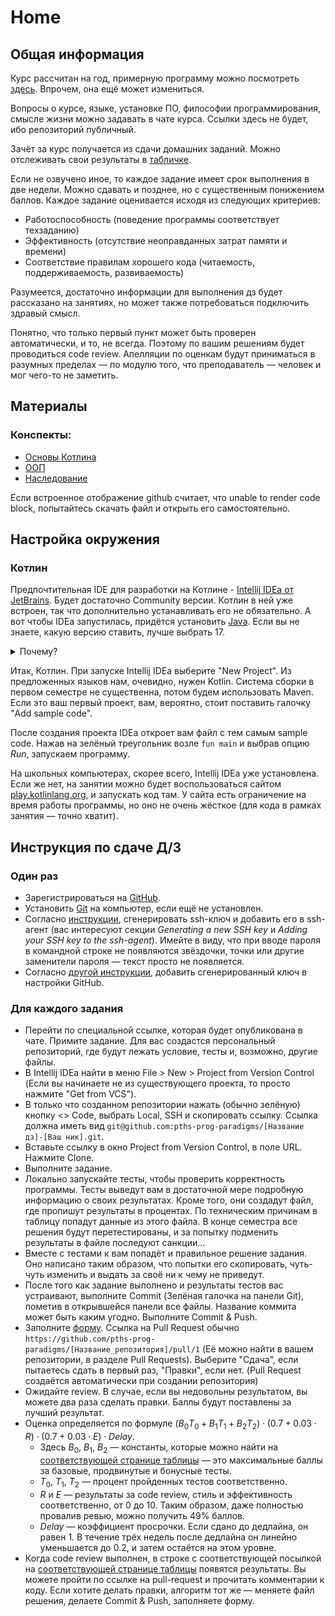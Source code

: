# Home

## Общая информация

Курс рассчитан на год, примерную программу можно
посмотреть [здесь](https://drive.google.com/file/d/1RW6BUFq8tzc5vosG1ZZugVY8tuiPYjr4/view).
Впрочем, она ещё может измениться.

Вопросы о курсе, языке, установке ПО, философии программирования, смысле жизни можно задавать в чате курса.
Ссылки здесь не будет, ибо репозиторий публичный.

Зачёт за курс получается из сдачи домашних заданий.
Можно отслеживать свои результаты в [табличке](https://docs.google.com/spreadsheets/d/1Dqe20GG_ZAacwEb82jjDxvX3i0xg40HO1l2QrvHeMys/edit?resourcekey#gid=0).

Если не озвучено иное, то каждое задание имеет срок выполнения в две недели.
Можно сдавать и позднее, но с существенным понижением баллов.
Каждое задание оценивается исходя из следующих критериев:

- Работоспособность (поведение программы соответствует техзаданию)
- Эффективность (отсутствие неоправданных затрат памяти и времени)
- Соответствие правилам хорошего кода (читаемость, поддерживаемость, развиваемость)

Разумеется, достаточно информации для выполнения дз будет рассказано на занятиях,
но может также потребоваться подключить здравый смысл.

Понятно, что только первый пункт может быть проверен автоматически, и то, не всегда.
Поэтому по вашим решениям будет проводиться code review.
Апелляции по оценкам будут приниматься в разумных пределах — по модулю того, что преподаватель — человек и мог
чего-то не заметить.

## Материалы
### Конспекты:
 - [Основы Котлина](https://github.com/LDemetrios/ProgLectures/blob/main/01-kotlin-basics.pdf)
 - [ООП](https://github.com/LDemetrios/ProgLectures/blob/main/02-kotlin-oop.pdf)
 - [Наследование](https://github.com/LDemetrios/ProgLectures/blob/main/03-inheritance.pdf)
 
 Если встроенное отображение github считает, что unable to render code block, попытайтесь скачать файл и открыть его самостоятельно.
 

## Настройка окружения

### Котлин

Предпочтительная IDE для разработки на Котлине - [Intellij IDEa от JetBrains](https://www.jetbrains.com/idea/download/).
Будет достаточно Community версии.
Котлин в ней уже встроен, так что дополнительно устанавливать его не обязательно.
А вот чтобы IDEa запустилась, придётся установить [Java](https://www.oracle.com/cis/java/technologies/downloads/).
Если вы не знаете, какую версию ставить, лучше выбрать 17.

<details>
<summary>Почему?</summary>
На момент написания последней версией JDK является 21-я, однако она всё ещё находится в состоянии "кандидат в релиз".
В ней есть несколько интересных фич, которые я постараюсь упомянуть на занятиях, но ничего, что бы сильно повлияло на работу.
В версиях 18-20 и вовсе вещи, интересные только программисту, профессионально и глубоко занимающемуся Java, а мы вообще-то на другом языке писать будем...
Так что лучшим решением будет взять последнюю Long-Term Support версию, то есть, JDK-17.
</details>

Итак, Котлин. При запуске Intellij IDEa выберите "New Project".
Из предложенных языков нам, очевидно, нужен Kotlin.
Система сборки в первом семестре не существенна, потом будем использовать Maven.
Если это ваш первый проект, вам, вероятно, стоит поставить галочку "Add sample code".

После создания проекта IDEa откроет вам файл с тем самым sample code.
Нажав на зелёный треугольник возле `fun main` и выбрав опцию _Run_, запускаем программу.

На школьных компьютерах, скорее всего, Intellij IDEa уже установлена.
Если же нет, на занятии можно будет воспользоваться сайтом [play.kotlinlang.org](https://play.kotlinlang.org), и запускать код там.
У сайта есть ограничение на время работы программы, но оно не очень жёсткое (для кода в рамках занятия — точно хватит).

## Инструкция по сдаче Д/З

### Один раз
- Зарегистрироваться на [GitHub](https://github.com).
- Установить [Git](https://git-scm.com/download/win) на компьютер, если ещё не установлен.
- Согласно [инструкции](https://docs.github.com/en/authentication/connecting-to-github-with-ssh/generating-a-new-ssh-key-and-adding-it-to-the-ssh-agent?platform=windows),
сгенерировать ssh-ключ и добавить его в ssh-агент (вас интересуют секции _Generating a new SSH key_ и _Adding your SSH key to the ssh-agent_).
Имейте в виду, что при вводе пароля в командной строке не появляются звёздочки, точки или другие заменители пароля — текст просто не появляется.
- Согласно [другой инструкции](https://docs.github.com/en/authentication/connecting-to-github-with-ssh/adding-a-new-ssh-key-to-your-github-account),
добавить сгенерированный ключ в настройки GitHub.

### Для каждого задания
- Перейти по специальной ссылке, которая будет опубликована в чате. Примите задание. 
Для вас создастся персональный репозиторий, где будут лежать условие, тесты и, возможно, другие файлы.
- В Intellij IDEa найти в меню File > New > Project from Version Control (Если вы начинаете не из существующего проекта, то просто нажмите "Get from VCS").
- В только что созданном репозитории нажать (обычно зелёную) кнопку <> Code, выбрать Local, SSH и скопировать ссылку. 
Ссылка должна иметь вид `git@github.com:pths-prog-paradigms/[Название дз]-[Ваш ник].git`.
- Вставьте ссылку в окно Project from Version Control, в поле URL. Нажмите Clone.
- Выполните задание.
- Локально запускайте тесты, чтобы проверить корректность программы.
Тесты выведут вам в достаточной мере подробную информацию о своих результатах.
Кроме того, они создадут файл, где пропишут результаты в процентах.
По техническим причинам в таблицу попадут данные из этого файла.
В конце семестра все решения будут перетестированы, и за попытку подменить результаты в файле последуют санкции...
- Вместе с тестами к вам попадёт и правильное решение задания. 
Оно написано таким образом, что попытки его скопировать, чуть-чуть изменить и выдать за своё ни к чему не приведут.
- После того как задание выполнено и результаты тестов вас устраивают, выполните Commit (Зелёная галочка на панели Git), 
пометив в открывшейся панели все файлы. Название коммита может быть каким угодно. Выполните Commit & Push.
- Заполните [форму](https://docs.google.com/forms/d/e/1FAIpQLSfV0NAmTDSmFxGjzxQbxpowuUrC5JoR1huBKu02TbeFj-CT2w/viewform).
Ссылка на Pull Request обычно `https://github.com/pths-prog-paradigms/[Название_репозитория]/pull/1` 
(Её можно найти в вашем репозитории, в разделе Pull Requests).
Выберите "Сдача", если пытаетесь сдать в первый раз, "Правки", если нет. (Pull Request создаётся автоматически при создании репозитория)
- Ожидайте review. В случае, если вы недовольны результатом, вы можете два раза сделать правки.
Баллы будут поставлены за лучший результат.
- Оценка определяется по формуле $(B_0 T_0 + B_1 T_1 + B_2 T_2) \cdot (0.7 + 0.03 \cdot R) \cdot (0.7 + 0.03 \cdot E) \cdot Delay$.
    - Здесь $B_0$, $B_1$, $B_2$ — константы, которые можно найти на [соответствующей странице таблицы](https://docs.google.com/spreadsheets/d/1Dqe20GG_ZAacwEb82jjDxvX3i0xg40HO1l2QrvHeMys/edit?resourcekey#gid=2070244031) —
  это максимальные баллы за базовые, продвинутые и бонусные тесты. 
    - $T_0$, $T_1$, $T_2$ — процент пройденных тестов соответственно.
    - $R$ и $E$ — результаты за code review, стиль и эффективность соответственно, от 0 до 10. 
Таким образом, даже полностью провалив ревью, можно получить 49% баллов. 
    - $Delay$ — коэффициент просрочки. Если сдано до дедлайна, он равен 1. 
В течение трёх недель после дедлайна он линейно уменьшается до 0.2, и затем остаётся на этом уровне. 
- Когда code review выполнен, в строке с соответствующей посылкой на [соответствующей странице таблицы](https://docs.google.com/spreadsheets/d/1Dqe20GG_ZAacwEb82jjDxvX3i0xg40HO1l2QrvHeMys/edit?resourcekey#gid=1952257686)
появятся результаты. Вы можете пройти по ссылке на pull-request и прочитать комментарии к коду. 
Если хотите делать правки, алгоритм тот же — меняете файл решения, делаете Commit & Push, заполняете форму.

